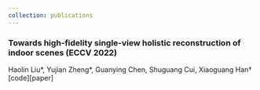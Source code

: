 ```yaml
---
collection: publications
---
```


### Towards high-fidelity single-view holistic reconstruction of indoor scenes (ECCV 2022)
Haolin Liu*, Yujian Zheng*, Guanying Chen, Shuguang Cui, Xiaoguang Han&dagger;
[code][paper]